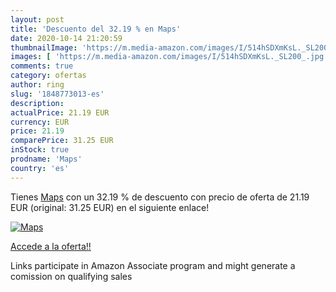 ```yaml
---
layout: post
title: 'Descuento del 32.19 % en Maps'
date: 2020-10-14 21:20:59
thumbnailImage: 'https://m.media-amazon.com/images/I/514hSDXmKsL._SL200_.jpg'
images: [ 'https://m.media-amazon.com/images/I/514hSDXmKsL._SL200_.jpg' ]
comments: true
category: ofertas
author: ring
slug: '1848773013-es'
description:
actualPrice: 21.19 EUR
currency: EUR
price: 21.19
comparePrice: 31.25 EUR
inStock: true
prodname: 'Maps'
country: 'es'
---
```


Tienes [Maps](https://www.amazon.es/dp/1848773013/?tag=tolees-21) con un 32.19 % de descuento con precio de oferta de 21.19 EUR (original: 31.25 EUR) en el siguiente enlace!

[![Maps](https://m.media-amazon.com/images/I/514hSDXmKsL._SL200_.jpg)](https://www.amazon.es/dp/1848773013/?tag=tolees-21)

[Accede a la oferta!!](https://www.amazon.es/dp/1848773013/?tag=tolees-21)

Links participate in Amazon Associate program and might generate a comission on qualifying sales



